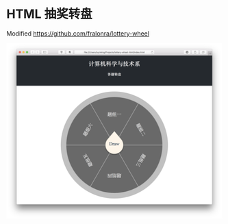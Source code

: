 # HTML 抽奖转盘

Modified https://github.com/fralonra/lottery-wheel

![screenshot](screenshots/screenshot.png)
